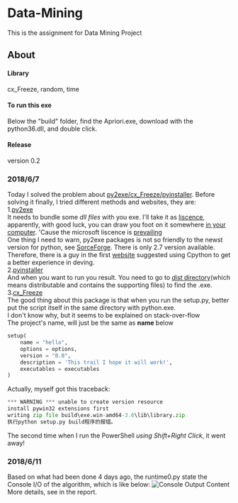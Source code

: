 # Data-Mining
This is the assignment for Data Mining Project  
## About
#### Library
cx_Freeze, random, time
#### To run this exe
Below the "build" folder, find the Apriori.exe, download with the python36.dll, and double click.
#### Release
version 0.2

### 2018/6/7
Today I solved the problem about [py2exe/cx_Freeze/pyinstaller](https://stackoverflow.com/questions/41570359/how-can-i-convert-a-py-to-exe-for-python "How to genetate exe file in python stuff……"). Before solving it finally, I tried different methods and websites, they are:  
1.[py2exe](http://www.py2exe.org/index.cgi/Tutorial "Tutorial in using py2exe to distribute an exe.")  
It needs to bundle some *dll files* with you exe. I'll take it as [liscence](http://www.microsoft.com/downloads/en/details.aspx?FamilyID=9b2da534-3e03-4391-8a4d-074b9f2bc1bf&displaylang=en "Microsoft.VC90.CRT and stuff"), apparently, with good luck, you can draw you foot on it somewhere [in your computer](#abc "Just type the version number you are fetching, such as 9.0.21022.8"). 'Cause the microsoft liscence is [prevailing](#abc "And it purchase github from June 4th, 2018")  
One thing I need to warn, py2exe packages is not so friendly to the newst version for python, see [SorceForge](https://sourceforge.net/projects/py2exe/?source=directory "Py2exe.exe download"). There is only 2.7 version available. Therefore, there is a guy in the first [website](https://stackoverflow.com/questions/41570359/how-can-i-convert-a-py-to-exe-for-python) suggested using Cpython to get a better experience in deving.  
2.[pyinstaller](https://pyinstaller.readthedocs.io/en/stable/index.html "How to generate an exe file in pyinstaller?")  
And when you want to run you result. You need to go to [*dist* directory](#abc "Meanwhile there is a build directory")(which means distributable and contains the supporting files) to find the .exe.  
3.[cx_Freeze](https://stackoverflow.com/questions/17798128/how-to--exe-file-in-python-using-cx-freeze "Go to this website and it's clear for all")  
The good thing about this package is that when you run the setup.py, better put the script itself in the same directory with python.exe.  
I don't know why, but it seems to be explained on stack-over-flow  
The project's name, will just be the same as **name** below  
```python
setup(
    name = "hello",
    options = options,
    version = "0.0",
    description = 'This trail I hope it will work!',
    executables = executables
)

```
Actually, myself got this traceback:  
```python
*** WARNING *** unable to create version resource
install pywin32 extensions first
writing zip file build\exe.win-amd64-3.6\lib\library.zip
执行python setup.py build程序的报错。
```
The second time when I run the PowerShell *using Shift+Right Click*,  it went away!
### 2018/6/11
Based on what had been done 4 days ago, the runtime0.py state the Console I/O of the algorithm, which is like below:
![Console Output Content]("https://lh3.googleusercontent.com/s4_AjAOirYLe9iOGWTOKeiS5nXl-l-bIAkuTxeg5YJLopY8anrfNtutRgQag6mEh80250A=s170")  
More details, see in the report.
